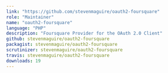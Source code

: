 ```yaml
---
link: "https://github.com/stevenmaguire/oauth2-foursquare"
role: "Maintainer"
name: "oauth2-foursquare"
language: "PHP"
description: "Foursquare Provider for the OAuth 2.0 Client"
github: stevenmaguire/oauth2-foursquare
packagist: stevenmaguire/oauth2-foursquare
scrutinizer: stevenmaguire/oauth2-foursquare
travis: stevenmaguire/oauth2-foursquare
downloads: 19
---
```

